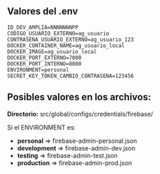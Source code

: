 ## Valores del .env
```
ID_DEV_AMPLIA=NNNNNNNPP
CODIGO_USUARIO_EXTERNO=ag_usuario
CONTRASENA_USUARIO_EXTERNO=ag_usuario_123
DOCKER_CONTAINER_NAME=ag_usuario_local
DOCKER_IMAGE=ag_usuario_local
DOCKER_PORT_EXTERNO=7000
DOCKER_PORT_INTERNO=8080
ENVIRONMENT=personal
SECRET_KEY_TOKEN_CAMBIO_CONTRASENA=123456
```

## Posibles valores en los archivos: 
**Directorio:** src/global/configs/credentials/firebase/

Si el ENVIRONMENT es:
- **personal**          => firebase-admin-personal.json
- **development**       => firebase-admin-dev.json
- **testing**           => firebase-admin-test.json
- **production**        => firebase-admin-prod.json
